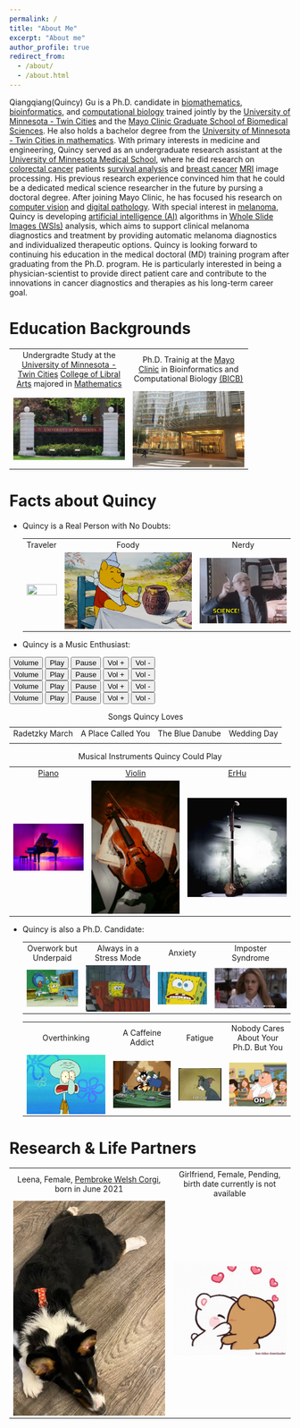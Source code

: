 ```yaml
---
permalink: /
title: "About Me"
excerpt: "About me"
author_profile: true
redirect_from: 
  - /about/
  - /about.html
---
```

 
Qiangqiang(Quincy) Gu is a Ph.D. candidate in [biomathematics](https://en.wikipedia.org/wiki/Mathematical_and_theoretical_biology), [bioinformatics](https://en.wikipedia.org/wiki/Bioinformatics), and [computational biology](https://en.wikipedia.org/wiki/Computational_biology) trained jointly by the [University of Minnesota - Twin Cities](https://twin-cities.umn.edu) and the [Mayo Clinic Graduate School of Biomedical Sciences](https://college.mayo.edu). He also holds a bachelor degree from the [University of Minnesota - Twin Cities in mathematics](https://cse.umn.edu/math). 
With primary interests in medicine and engineering, Quincy served as an undergraduate research assistant at the [University of Minnesota Medical School](https://med.umn.edu), where he did research on [colorectal cancer](https://www.cdc.gov/cancer/colorectal/basic_info/what-is-colorectal-cancer.htm) patients [survival analysis](https://en.wikipedia.org/wiki/Survival_analysis) and [breast cancer](https://www.mayoclinic.org/diseases-conditions/breast-cancer/symptoms-causes/syc-20352470) [MRI](https://www.mayoclinic.org/tests-procedures/mri/about/pac-20384768) image processing. His previous research experience convinced him that he could be a dedicated medical science researcher in the future by pursing a doctoral degree.
After joining Mayo Clinic, he has focused his research on [computer vision](https://en.wikipedia.org/wiki/Computer_vision) and [digital pathology](https://en.wikipedia.org/wiki/Digital_pathology). With special interest in [melanoma](https://www.mayoclinic.org/diseases-conditions/melanoma/symptoms-causes/syc-20374884), Quincy is developing [artificial intelligence (AI)](https://en.wikipedia.org/wiki/Artificial_intelligence) algorithms in [Whole Slide Images (WSIs)](https://digitalpathologyassociation.org/whole-slide-imaging-repository) analysis, which aims to support clinical melanoma diagnostics and treatment by providing automatic melanoma diagnostics and individualized therapeutic options.
Quincy is looking forward to continuing his education in the medical doctoral (MD) training program after graduating from the Ph.D. program. He is particularly interested in being a physician-scientist to provide direct patient care and contribute to the innovations in cancer diagnostics and therapies as his long-term career goal.

Education Backgrounds
=====

  <table>
      <tr>
        <td width="200" height="50" style="text-align:center">Undergradte Study at the <a href="https://twin-cities.umn.edu">University of Minnesota - Twin Cities</a> <a href="https://cla.umn.edu/undergraduate-students/requirements-policies/about-majors-minors/shared-majors-and-minors/ba-mathematics">College of Libral Arts</a> majored in <a href="https://cse.umn.edu/math">Mathematics</a></td>
        <td width="200" height="50" style="text-align:center">Ph.D. Trainig at the <a href="https://college.mayo.edu">Mayo Clinic</a> in Bioinformatics and Computational Biology <a href="https://r.umn.edu/academics-research/graduate/bicb">(BICB)</a></td>
      </tr>
      <tr>
        <td><img style="vertical-align: bottom;" src="images/umn.png" width="100%" height="100%"></td>
        <td><img style="vertical-align: bottom;" src="images/mayo_clinic.png" width="100%" height="100%"></td>
      </tr>
    </table>

Facts about Quincy
=====
* Quincy is a Real Person with No Doubts: 

  <table>
    <tr>
      <td style="text-align:center">Traveler</td>
      <td style="text-align:center">Foody</td>
      <td style="text-align:center">Nerdy</td>
    </tr>
    <tr>
      <td><img style="display:block;" src="images/traveler.gif" width="100%" height="100%"></td>
      <td><img style="display:block;" src="images/foody.gif" width="100%" height="100%"></td>
      <td><img style="display:block;" src="images/nerd.gif" width="100%" height="100%"></td>
    </tr>
  </table>

* Quincy is a Music Enthusiast:
   
<table>
<caption>Songs Quincy Loves</caption>
  <tr>
    <td style="text-align:center">Radetzky March</td>
    <td style="text-align:center">A Place Called You</td>
    <td style="text-align:center">The Blue Danube</td>
    <td style="text-align:center">Wedding Day</td>
  </tr>
  <tr>
    <td><audio id="radetzky_march" display="true"> <source src="musics/radetzky_march.mp3" type="audio/mpeg"></audio></td>
    <div> 
    <button onclick="getVolume('radetzky_march')">Volume</button>
    <button onclick="play_music('radetzky_march')">Play</button> 
    <button onclick="pause_music('radetzky_march')">Pause</button> 
    <button onclick="up_volumne('radetzky_march')">Vol +</button> 
    <button onclick="down_volumne('radetzky_march')">Vol -</button> 
    </div>
    <td><audio id="place_called_you" display="true"> <source src="musics/place_called_you.mp3" type="audio/mpeg"></audio></td>
    <div> 
    <button onclick="getVolume('place_called_you')">Volume</button>
    <button onclick="play_music('place_called_you')">Play</button> 
    <button onclick="pause_music('place_called_you')">Pause</button> 
    <button onclick="up_volumne('place_called_you')">Vol +</button> 
    <button onclick="down_volumne('place_called_you')">Vol -</button> 
    </div>
    <td><audio id="blue_danube" display="true"> <source src="musics/blue_danube.mp3" type="audio/mpeg"></audio></td>
    <div> 
    <button onclick="getVolume()">Volume</button>
    <button onclick="play_music()">Play</button> 
    <button onclick="pause_music()">Pause</button> 
    <button onclick="up_volumne()">Vol +</button> 
    <button onclick="down_volumne()">Vol -</button> 
    </div>
    <td><audio id="wedding_day" display="true"> <source src="musics/wedding_day.mp3" type="audio/mpeg"></audio></td>
    <div> 
    <button onclick="getVolume('blue_danube')">Volume</button>
    <button onclick="play_music('blue_danube')">Play</button> 
    <button onclick="pause_music('blue_danube')">Pause</button> 
    <button onclick="up_volumne('blue_danube')">Vol +</button> 
    <button onclick="down_volumne('blue_danube')">Vol -</button> 
    </div>
  </tr>
<script>
  function get_audio_id(audio_id_name) {
    vid = document.getElementById(audio_id_name)
    return vid
  }
  function getVolume(audio_id_name) { 
    vid = get_audio_id(audio_id_name)
    alert(vid.volume);
  } 
  function play_music(audio_id_name) { 
    vid = get_audio_id(audio_id_name)
    vid.play();
  } 
  function pause_music(audio_id_name) { 
    vid = get_audio_id(audio_id_name)
    vid.pause();
  }   
  function up_volumne(audio_id_name) { 
    vid = get_audio_id(audio_id_name)
    vid.volume = parseFloat(vid.volume)+0.1;
  } 
  function down_volumne(audio_id_name) { 
    vid = get_audio_id(audio_id_name)
    vid.volume = parseFloat(vid.volume)-0.1;
  } 
</script> 
</table>


<table>
<caption>Musical Instruments Quincy Could Play</caption>
    <tr>
      <td style="text-align:center"><a href="https://en.wikipedia.org/wiki/Piano">Piano</a></td>
      <td style="text-align:center"><a href="https://en.wikipedia.org/wiki/Violin">Violin</a></td>
      <td style="text-align:center"><a href="https://en.wikipedia.org/wiki/Erhu">ErHu</a></td>
    </tr>
    <tr>
      <td><img style="display:block;" src="images/piano.png" width="100%" height="100%"></td>
      <td><img style="display:block;" src="images/violin.png" width="100%" height="100%"></td>
      <td><img style="display:block;" src="images/erhu.png" width="100%" height="100%"></td>
    </tr>
</table>

* Quincy is also a Ph.D. Candidate:

  <table>
    <tr>
      <td style="text-align:center">Overwork but Underpaid</td>
      <td style="text-align:center">Always in a Stress Mode</td>
      <td style="text-align:center">Anxiety</td>
      <td style="text-align:center">Imposter Syndrome</td>
    </tr>
    <tr>
      <td><img style="display:block;" src="images/overwork_underpaid.gif" width="100%" height="100%"></td>
      <td><img style="display:block;" src="images/stress_mode.gif" width="100%" height="100%"></td>
      <td><img style="display:block;" src="images/anxiety.gif" width="100%" height="100%"></td>
      <td><img style="display:block;" src="images/imposter_syndrome.gif" width="100%" height="100%"></td>
    </tr>
  </table>

  <table>
    <tr>
      <td style="text-align:center">Overthinking</td>
      <td style="text-align:center">A Caffeine Addict</td>
      <td style="text-align:center">Fatigue</td>
      <td style="text-align:center">Nobody Cares About Your Ph.D. But You</td>
    </tr>
    <tr>
      <td><img style="display:block;" src="images/overthink.gif" width="100%" height="100%"></td>
      <td><img style="display:block;" src="images/caffeine_addict.gif" width="100%" height="100%"></td>
      <td><img style="display:block;" src="images/fatigue.gif" width="100%" height="100%"></td>
      <td><img style="display:block;" src="images/who_cares.gif" width="100%" height="100%"></td>
    </tr>
  </table>


Research & Life Partners
======

  <table>
      <tr>
        <td style="text-align:center">Leena, Female, <a href="https://en.wikipedia.org/wiki/Pembroke_Welsh_Corgi">Pembroke Welsh Corgi</a>, born in June 2021</td>
        <td style="text-align:center">Girlfriend, Female, Pending, birth date currently is not available</td>
      </tr>
      <tr>
        <td><img style="display:block;" src="images/leena.png" width="100%" height="100%"></td>
        <td><img style="display:block;" src="images/kiss_love.gif" width="100%" height="100%"></td>
      </tr>
    </table>
